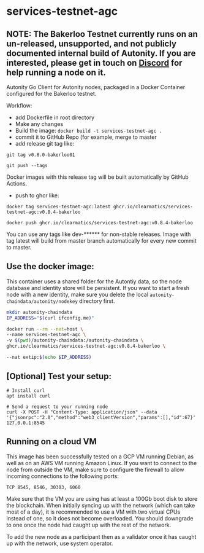 # services-testnet-agc

## NOTE: The Bakerloo Testnet currently runs on an un-released, unsupported, and not publicly documented internal build of Autonity. If you are interested, please get in touch on [Discord](https://discord.gg/6daqJDt) for help running a node on it.


Autonity Go Client for Autonity nodes, packaged in a Docker Container configured for the Bakerloo testnet.

Workflow:
* add Dockerfile in root directory
* Make any changes
* Build the image: `docker build -t services-testnet-agc .`
* commit it to GitHub Repo (for example, merge to master
* add release git tag like:

`git tag v0.8.0-bakerloo01`

`git push --tags`

Docker images with this release tag will be built automatically by GitHub Actions.

* push to ghcr like:

`docker tag services-testnet-agc:latest ghcr.io/clearmatics/services-testnet-agc:v0.8.4-bakerloo`

`docker push ghcr.io/clearmatics/services-testnet-agc:v0.8.4-bakerloo`

You can use any tags like dev-****** for non-stable releases.
Image with tag latest will build from master branch automatically for every new commit to master.

## Use the docker image:

This container uses a shared folder for the Autontiy data, so the node database and identity store will be persistent. If you want to start a fresh node with a new identity, make sure you delete the local `autonity-chaindata/autonity/nodekey` directory first.

```bash
mkdir autonity-chaindata
IP_ADDRESS="$(curl ifconfig.me)"

docker run --rm --net=host \
--name services-testnet-agc \
-v $(pwd)/autonity-chaindata:/autonity-chaindata \
ghcr.io/clearmatics/services-testnet-agc:v0.8.4-bakerloo \

--nat extip:$(echo $IP_ADDRESS)
```

## [Optional] Test your setup:
```console
# Install curl
apt install curl

# Send a request to your running node
curl -X POST -H "Content-Type: application/json" --data '{"jsonrpc":"2.0","method":"web3_clientVersion","params":[],"id":67}' 127.0.0.1:8545
```

## Running on a cloud VM

This image has been successfully tested on a GCP VM running Debian, as well as on an AWS VM running Amazon Linux. If you want to connect to the node from outside the VM, make sure to configure the firewall to allow incoming connections to the following ports:

`TCP 8545, 8546, 30303, 6060`

Make sure that the VM you are using has at least a 100Gb boot disk to store the blockchain. When initially syncing up with the network (which can take most of a day), it is recommended to use a VM with two virtual CPUs instead of one, so it does not become overloaded. You should downgrade to one once the node had caught up with the rest of the network.

To add the new node as a participant then as a validator once it has caught up with the network, use system operator.
